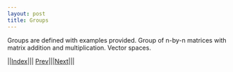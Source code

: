 ```yaml
---
layout: post
title: Groups
---
```



Groups are defined with examples provided. Group of n-by-n matrices with matrix addition and multiplication. Vector spaces.

||[Index](../../)||| [Prev](../proofs/mod)|||[Next](subgroups)|||

